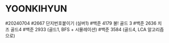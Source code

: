 # YOONKIHYUN

#20240704 
  #2667 단지번호붙이기 (실버1)
  #백준 4179 불! 골드 3
  #백준 2636 치즈 골드4
  #백준 2933 (골드1, BFS + 시뮬레이션)
  #백준 3584 (골드4, LCA 알고리즘으로)
